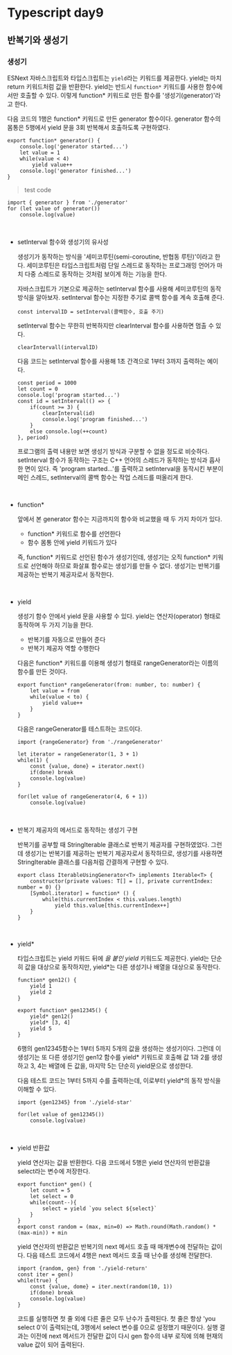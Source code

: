 # Typescript day9

## 반복기와 생성기

### 생성기

ESNext 자바스크립트와 타입스크립트는 `yield`라는 키워드를 제공한다. yield는 마치 return 키워드처럼 값을 반환한다. yield는 반드시 `function*` 키워드를 사용한 함수에서만 호출할 수 있다. 이렇게 function* 키워드로 만든 함수를 '생성기(generator)'라고 한다.

다음 코드의 1행은 function* 키워드로 만든 generator 함수이다. generator 함수의 몸통은 5행에서 yield 문을 3회 반복해서 호출하도록 구현하였다.

```
export function* generator() {
    console.log('generator started...')
    let value = 1
    while(value < 4)
        yield value++
    console.log('generator finished...')
}
```

> test code
```
import { generator } from './generator'
for (let value of generator())
    console.log(value)
```

<br>

- setInterval 함수와 생성기의 유사성

    생성기가 동작하는 방식을 '세미코루틴(semi-coroutine, 반협동 루틴)'이라고 한다. 세미코루틴은 타입스크립트처럼 단일 스레드로 동작하는 프로그래밍 언어가 마치 다중 스레드로 동작하는 것처럼 보이게 하는 기능을 한다. 

    자바스크립트가 기본으로 제공하는 setInterval 함수를 사용해 세미코루틴의 동작 방식을 알아보자. setInterval 함수는 지정한 주기로 콜백 함수를 계속 호출해 준다.

    `const intervalID = setInterval(콜백함수, 호출 주기)`

    setInterval 함수는 무한히 반복하지만 clearInterval 함수를 사용하면 멈출 수 있다.

    `clearIntervall(intervalID)`

    다음 코드는 setInterval 함수를 사용해 1초 간격으로 1부터 3까지 출력하는 예이다.

    ```
    const period = 1000
    let count = 0
    console.log('program started...')
    const id = setInterval(() => {
        if(count >= 3) {
            clearInterval(id)
            console.log('program finished...')
        }
        else console.log(++count)
    }, period)
    ```

    프로그램의 출력 내용만 보면 생성기 방식과 구분할 수 없을 정도로 비슷하다. setInterval 함수가 동작하는 구조는 C++ 언어의 스레드가 동작하는 방식과 흡사한 면이 있다. 즉 'program started...'를 출력하고 setInterval을 동작시킨 부분이 메인 스레드, setInterval의 콜백 함수는 작업 스레드를 떠올리게 한다.


<br>

- function*

    앞에서 본 generator 함수는 지금까지의 함수와 비교했을 때 두 가지 차이가 있다.

    - function* 키워드로 함수를 선언한다
    - 함수 몸통 안에 yield 키워드가 있다

    즉, function* 키워드로 선언된 함수가 생성기인데, 생성기는 오직 function* 키워드로 선언해야 하므로 화살표 함수로는 생성기를 만들 수 없다. 생성기는 반복기를 제공하는 반복기 제공자로서 동작한다.

<br>

- yield

    생성기 함수 안에서 yield 문을 사용할 수 있다. yield는 연산자(operator) 형태로 동작하며 두 가지 기능을 한다.

    - 반복기를 자동으로 만들어 준다
    - 반복기 제공자 역할 수행한다

    다음은 function* 키워드를 이용해 생성기 형태로 rangeGenerator라는 이름의 함수를 만든 것이다.

    ```
    export function* rangeGenerator(from: number, to: number) {
        let value = from
        while(value < to) {
            yield value++
        }
    }
    ```

    다음은 rangeGenerator를 테스트하는 코드이다.

    ```
    import {rangeGenerator} from './rangeGenerator'

    let iterator = rangeGenerator(1, 3 + 1)
    while(1) {
        const {value, done} = iterator.next()
        if(done) break
        console.log(value)
    }

    for(let value of rangeGenerator(4, 6 + 1))
        console.log(value)
    ```

<br>

- 반복기 제공자의 메서드로 동작하는 생성기 구현

    반복기를 공부할 때 StringIterable 클래스로 반복기 제공자를 구현하였었다. 그런데 생성기는 반복기를 제공하는 반복기 제공자로서 동작하므로, 생성기를 사용하면 StringIterable 클래스를 다음처럼 간결하게 구현할 수 있다.

    ```
    export class IterableUsingGenerator<T> implements Iterable<T> {
        constructor(private values: T[] = [], private currentIndex: number = 0) {}
        [Symbol.iterator] = function* () {
            while(this.currentIndex < this.values.length)
                yield this.value[this.currentIndex++]
        }
    }
    ```

<br>

- yield*

    타입스크립트는 yield 키워드 뒤에 *을 붙인 yield* 키워드도 제공한다. yield는 단순히 값을 대상으로 동작하지만, yield*는 다른 생성기나 배열을 대상으로 동작한다.

    ```
    function* gen12() {
        yield 1
        yield 2
    }

    export function* gen12345() {
        yield* gen12()
        yield* [3, 4]
        yield 5
    }
    ```

    6행의 gen12345함수는 1부터 5까지 5개의 값을 생성하는 생성기이다. 그런데 이 생성기는 또 다른 생성기인 gen12 함수를 yield* 키워드로 호출해 값 1과 2를 생성하고 3, 4는 배열에 든 값을, 마지막 5는 단순히 yield문으로 생성한다. 

    다음 테스트 코드는 1부터 5까지 수를 출력하는데, 이로부터 yield*의 동작 방식을 이해할 수 있다.

    ```
    import {gen12345} from './yield-star'

    for(let value of gen12345())
        console.log(value)
    ```

<br>

- yield 반환값

    yield 연산자는 값을 반환한다. 다음 코드에서 5행은 yield 연산자의 반환값을 select라는 변수에 저장한다.

    ```
    export function* gen() {
        let count = 5
        let select = 0
        while(count--){
            select = yield `you select ${select}`
        }
    }
    export const random = (max, min=0) => Math.round(Math.random() * (max-min)) + min
    ```

    yield 연산자의 반환값은 반복기의 next 메서드 호출 때 매개변수에 전달하는 값이다. 다음 테스트 코드에서 4행은 next 메서드 호출 때 난수를 생성해 전달한다.

    ```
    import {random, gen} from './yield-return'
    const iter = gen()
    while(true) {
        const {value, dome} = iter.next(random(10, 1))
        if(done) break
        console.log(value)
    }
    ```

    코드를 실행하면 첫 줄 외에 다른 줄은 모두 난수가 출력된다. 첫 줄은 항상 'you select 0'이 출력되는데, 3행에서 select 변수를 0으로 설정했기 때문이다. 실행 결과는 이전에 next 메서드가 전달한 값이 다시 gen 함수의 내부 로직에 의해 현재의 value 값이 되어 출력된다.